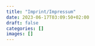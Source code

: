 ```yaml
---
title: "Imprint/Impressum"
date: 2023-06-17T03:09:50+02:00
draft: false
categories: []
images: []
---
```

